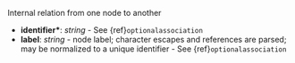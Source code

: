 Internal relation from one node to another

- __identifier*__: _string_ - See {ref}`optionalassociation`
- __label__: _string_ - node label; character escapes and references are parsed; may be normalized to a unique identifier - See {ref}`optionalassociation`
